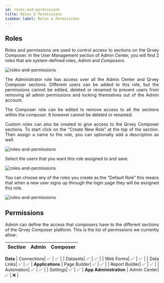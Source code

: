 ```yaml
---
id: roles-and-permissions
title: Roles & Permissions
sidebar_label: Roles & Permissions
---
```


<div style="text-align: justify">

## Roles
Roles and permissions are used to control access to sections on the Qrvey Composer. In the User Management section of Admin Center, you will find 2 roles that are system-defined roles, *Admin* and *Composers*. 

![roles-and-permissions](https://s3.amazonaws.com/cdn.qrvey.com/documentation_assets/admin/Roles+%26+Permissions/rp_1.png#thumbnail-60)

The Administrator role has access over all the Admin Center and Qrvey Composer sections. Different users can be added to this role, but the permissions cannot be edited, deleted or renamed to prevent users from removing all admin permissions and locking themselves out of the Admin account.

The Composer role can be edited to remove access to all the sections within the composer. It however cannot be deleted or renamed. 

Custom roles can also be created to give access to the Qrvey Composer sections. To start click on the “Create New Role” at the top of the section. Then assign a name to the role, you can optionally add a description as well. 

![roles-and-permissions](https://s3.amazonaws.com/cdn.qrvey.com/documentation_assets/admin/Roles+%26+Permissions/rp_2.png#thumbnail-40)

Select the users that you want this role assigned to and save. 

![roles-and-permissions](https://s3.amazonaws.com/cdn.qrvey.com/documentation_assets/admin/Roles+%26+Permissions/rp_3.png#thumbnail-60)

You can choose any of the roles you create as the “Default Role” this means that when a new user signs up through the login page they will be assigned this role. 

![roles-and-permissions](https://s3.amazonaws.com/cdn.qrvey.com/documentation_assets/admin/Roles+%26+Permissions/rp_4.png#thumbnail-40)

## Permissions
Admin can define the access that composers have to the different sections of the Qrvey Composer platform. This is the list of permissions we currently allow:


| **Section** | **Admin** | **Composer** | 
| --- | --- | --- |
**Data**
| Connections| ✅ | ✅ |
| Datasets| ✅ | ✅ |
| Web Forms| ✅ | ✅ |
| Data Links| ✅ | ✅ |
**Applications**
| Page Builder| ✅ | ✅ |
| Report Builder| ✅ | ✅ |
| Automation| ✅ | ✅ |
| Settings| ✅ | ✅ |
**App Administration**
| Admin Center| ✅ | ❌ |
